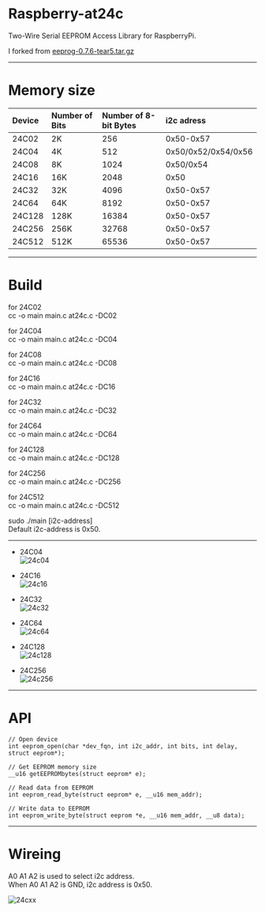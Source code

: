 # Raspberry-at24c

Two-Wire Serial EEPROM Access Library for RaspberryPi.   

I forked from [eeprog-0.7.6-tear5.tar.gz](https://www.richud.com/wiki/Rasberry_Pi_I2C_EEPROM_Program)   

---

# Memory size

|Device|Number of Bits|Number of 8-bit Bytes|i2c adress|
|:---|:---|:---|:---|
|24C02|2K|256|0x50-0x57|
|24C04|4K|512|0x50/0x52/0x54/0x56|
|24C08|8K|1024|0x50/0x54|
|24C16|16K|2048|0x50|
|24C32|32K|4096|0x50-0x57|
|24C64|64K|8192|0x50-0x57|
|24C128|128K|16384|0x50-0x57|
|24C256|256K|32768|0x50-0x57|
|24C512|512K|65536|0x50-0x57|

---

# Build
for 24C02   
cc -o main main.c at24c.c -DC02

for 24C04   
cc -o main main.c at24c.c -DC04

for 24C08   
cc -o main main.c at24c.c -DC08

for 24C16   
cc -o main main.c at24c.c -DC16

for 24C32   
cc -o main main.c at24c.c -DC32

for 24C64   
cc -o main main.c at24c.c -DC64

for 24C128   
cc -o main main.c at24c.c -DC128

for 24C256   
cc -o main main.c at24c.c -DC256

for 24C512   
cc -o main main.c at24c.c -DC512

sudo ./main [i2c-address]   
Default i2c-address is 0x50.   

---

- 24C04   
![24c04](https://user-images.githubusercontent.com/6020549/79177539-08dd1480-7e3e-11ea-82d1-0c2baf508fe8.jpg)

- 24C16   
![24c16](https://user-images.githubusercontent.com/6020549/79177549-0c709b80-7e3e-11ea-9342-39a12b610e21.jpg)

- 24C32   
![24c32](https://user-images.githubusercontent.com/6020549/79177555-0f6b8c00-7e3e-11ea-9dc1-ea0ee03f80f1.jpg)

- 24C64   
![24c64](https://user-images.githubusercontent.com/6020549/79177559-12ff1300-7e3e-11ea-811e-10c509326e99.jpg)

- 24C128   
![24c128](https://user-images.githubusercontent.com/6020549/79177565-15fa0380-7e3e-11ea-966e-85721f64bd66.jpg)

- 24C256   
![24c256](https://user-images.githubusercontent.com/6020549/79177569-198d8a80-7e3e-11ea-81fd-baaff732252f.jpg)

---

# API

```
// Open device
int eeprom_open(char *dev_fqn, int i2c_addr, int bits, int delay, struct eeprom*);

// Get EEPROM memory size
__u16 getEEPROMbytes(struct eeprom* e);

// Read data from EEPROM
int eeprom_read_byte(struct eeprom* e, __u16 mem_addr);

// Write data to EEPROM
int eeprom_write_byte(struct eeprom *e, __u16 mem_addr, __u8 data);
```

---

# Wireing
A0 A1 A2 is used to select i2c address.   
When A0 A1 A2 is GND, i2c address is 0x50.   

![24cxx](https://user-images.githubusercontent.com/6020549/59955416-fd8eb600-94c4-11e9-87f8-246db2913a04.jpg)

